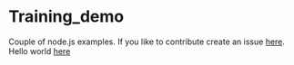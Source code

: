 # Training_demo
Couple of node.js examples.
If you like to contribute create an issue [here](https://github.com/mihaiep/Training_demo/issues).
Hello world [here](https://github.com/mihaiep/Training_demo/blob/Demo/Helloworld.js)

